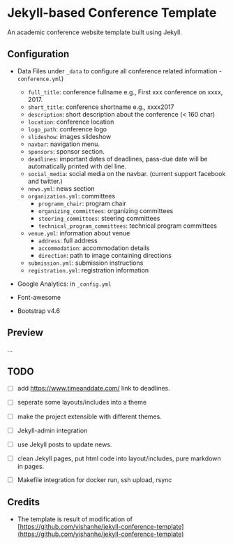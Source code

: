 # Jekyll-based Conference Template

An academic conference website template built using Jekyll.

## Configuration

- Data Files under `_data` to configure all conference related information
  -`conference.yml`)
    - `full_title`: conference fullname e.g., First xxx conference on xxxx, 2017.
    - `short_title`: conference shortname e.g., xxxx2017
    - `description`: short description about the conference (< 160 char)
    - `location`: conference location
    - `logo_path`: conference logo
    - `slideshow`: images slideshow
    - `navbar`: navigation menu.
    - `sponsors`: sponsor section.
    - `deadlines`: important dates of deadlines, pass-due date will be automatically printed with del line.
    - `social_media`: social media on the navbar. (current support facebook and twitter.)
  - `news.yml`: news section
  - `organization.yml`: committees
    - `programm_chair`: program chair
    - `organizing_committees`: organizing committees
    - `steering_committees`: steering committees
    - `technical_program_committees`: technical program committees
  - `venue.yml`: information about venue
    - `address`: full address
    - `accommodation`: accommodation details
    - `direction`: path to image containing directions
  - `submission.yml`: submission instructions
  - `registration.yml`: registration information

- Google Analytics: in `_config.yml`
- Font-awesome
- Bootstrap v4.6

## Preview

...

## TODO

 - [ ] add https://www.timeanddate.com/ link to deadlines.
 - [ ] seperate some layouts/includes into a theme
 - [ ] make the project extensible with different themes.
 - [ ] Jekyll-admin integration
 - [ ] use Jekyll posts to update news.
 - [ ] clean Jekyll pages, put html code into layout/includes, pure markdown in pages.
 - [ ] Makefile integration for docker run, ssh upload, rsync


## Credits

* The template is result of modification of [https://github.com/yishanhe/jekyll-conference-template](https://github.com/yishanhe/jekyll-conference-template)